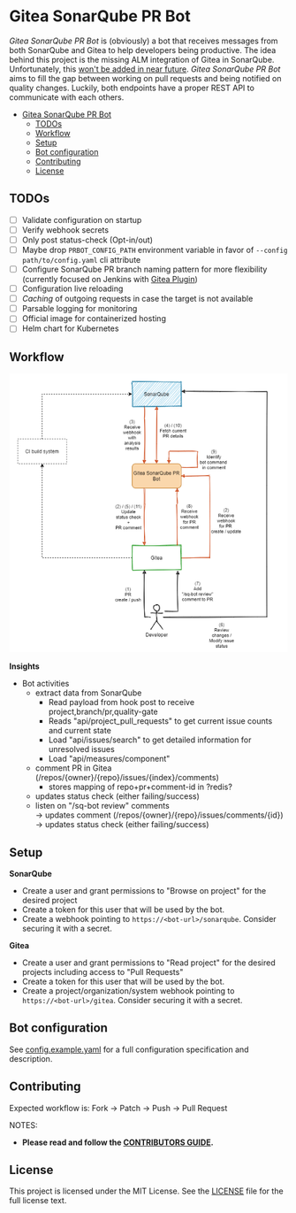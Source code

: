 # Gitea SonarQube PR Bot

_Gitea SonarQube PR Bot_ is (obviously) a bot that receives messages from both SonarQube and Gitea to help developers 
being productive. The idea behind this project is the missing ALM integration of Gitea in SonarQube. Unfortunately, 
this [won't be added in near future](https://github.com/SonarSource/sonarqube/pull/3248#issuecomment-701334327). 
_Gitea SonarQube PR Bot_ aims to fill the gap between working on pull requests and being notified on quality changes. 
Luckily, both endpoints have a proper REST API to communicate with each others.

- [Gitea SonarQube PR Bot](#gitea-sonarqube-pr-bot)
  - [TODOs](#todos)
  - [Workflow](#workflow)
  - [Setup](#setup)
  - [Bot configuration](#bot-configuration)
  - [Contributing](#contributing)
  - [License](#license)

## TODOs

- [ ] Validate configuration on startup
- [ ] Verify webhook secrets
- [ ] Only post status-check (Opt-in/out)
- [ ] Maybe drop `PRBOT_CONFIG_PATH` environment variable in favor of `--config path/to/config.yaml` cli attribute
- [ ] Configure SonarQube PR branch naming pattern for more flexibility (currently focused on Jenkins with [Gitea Plugin](https://github.com/jenkinsci/gitea-plugin))
- [ ] Configuration live reloading
- [ ] _Caching_ of outgoing requests in case the target is not available
- [ ] Parsable logging for monitoring
- [ ] Official image for containerized hosting
- [ ] Helm chart for Kubernetes

## Workflow

![Workflow](docs/workflow.png)

**Insights**

- Bot activities
    - extract data from SonarQube
        - Read payload from hook post to receive project,branch/pr,quality-gate
        - Reads "api/project_pull_requests" to get current issue counts and current state
        - Load "api/issues/search" to get detailed information for unresolved issues
        - Load "api/measures/component"
    - comment PR in Gitea (/repos/{owner}/{repo}/issues/{index}/comments)
        - stores mapping of repo+pr+comment-id in ?redis?
    - updates status check (either failing/success)
    - listen on "/sq-bot review" comments  
      -> updates comment (/repos/{owner}/{repo}/issues/comments/{id})  
      -> updates status check (either failing/success)

## Setup

**SonarQube**  
- Create a user and grant permissions to "Browse on project" for the desired project
- Create a token for this user that will be used by the bot.
- Create a webhook pointing to `https://<bot-url>/sonarqube`. Consider securing it with a secret.

**Gitea**  
- Create a user and grant permissions to "Read project" for the desired projects including access to "Pull Requests"
- Create a token for this user that will be used by the bot.
- Create a project/organization/system webhook pointing to `https://<bot-url>/gitea`. Consider securing it with a secret.

## Bot configuration

See [config.example.yaml](config/config.example.yaml) for a full configuration specification and description.

## Contributing

Expected workflow is: Fork -> Patch -> Push -> Pull Request

NOTES:

- **Please read and follow the [CONTRIBUTORS GUIDE](CONTRIBUTING.md).**

## License

This project is licensed under the MIT License. See the [LICENSE](LICENSE) file for the full license text.
